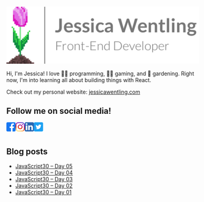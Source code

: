 [<img src="jw-sig.png" alt="Jessica Wentling Name, Title, and Logo" width="541"/>][website]

Hi, I'm Jessica! I love 👩‍💻 programming, 🧙‍♀️ gaming, and 🌷 gardening.
Right now, I'm into learning all about building things with React.

Check out my personal website: [jessicawentling.com][website]

## Follow me on social media!
[<img src="facebook_icon.png" alt="Facebook" width="24" align="left"/>](https://www.facebook.com/jwentling7)
[<img src="instagram_icon.png" alt="Instagram" width="24" align="left"/>](https://www.instagram.com/jwentling7/)
[<img src="linkedin_icon.png" alt="LinkedIn" width="24" align="left"/>](https://www.linkedin.com/in/jessica-wentling/)
[<img src="twitter_icon.png" alt="Twitter" width="24" align="left"/>](https://twitter.com/jwentling7)

<br />
<br />

## Blog posts
<!-- BLOG-POST-LIST:START -->
- [JavaScript30 – Day 05](https://jessicawentling.com/programming/javascript30/javascript30-day-05/)
- [JavaScript30 – Day 04](https://jessicawentling.com/programming/javascript30/javascript30-day-04/)
- [JavaScript30 – Day 03](https://jessicawentling.com/programming/javascript30/javascript30-day-03/)
- [JavaScript30 – Day 02](https://jessicawentling.com/programming/javascript30/javascript30-day-02/)
- [JavaScript30 – Day 01](https://jessicawentling.com/programming/javascript30/javascript30-day-01/)
<!-- BLOG-POST-LIST:END -->

[website]: https://jessicawentling.com

<!---
jwentling7/jwentling7 is a ✨ special ✨ repository because its `README.md` (this file) appears on your GitHub profile.
You can click the Preview link to take a look at your changes.
--->
